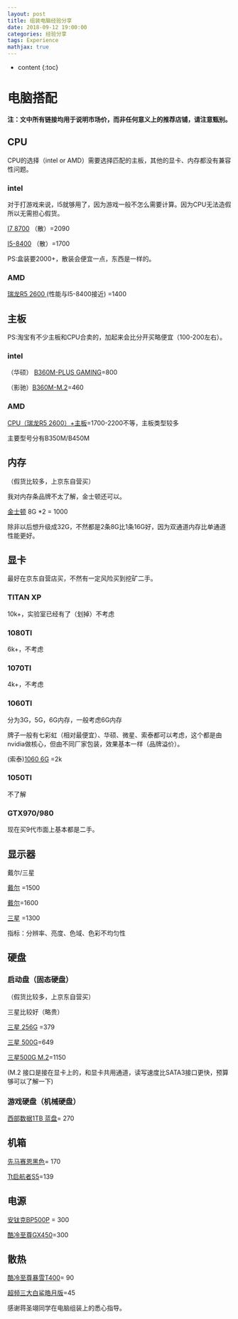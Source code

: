 ```yaml
---
layout: post
title: 组装电脑经验分享
date: 2018-09-12 19:00:00
categories: 经验分享
tags: Experience
mathjax: true
---
```


* content
{:toc}

# 电脑搭配

**注：文中所有链接均用于说明市场价，而非任何意义上的推荐店铺，请注意甄别。**






## CPU

CPU的选择（intel or AMD）需要选择匹配的主板，其他的显卡、内存都没有兼容性问题。

### intel

对于打游戏来说，I5就够用了，因为游戏一般不怎么需要计算。因为CPU无法造假所以无需担心假货。

[I7 8700](https://item.taobao.com/item.htm?spm=a230r.1.14.38.65781234olvmOD&id=547736900484&ns=1&abbucket=5#detail)  （散）=2090 

[I5-8400](https://item.taobao.com/item.htm?spm=a230r.1.14.20.1bc6567dSKpBi1&id=560531743583&ns=1&abbucket=5#detail) （散）=1700

PS:盒装要2000+，散装会便宜一点，东西是一样的。

### AMD

[瑞龙R5 2600 ](https://item.jd.com/7115861.html)(性能与I5-8400接近) =1400

## 主板

PS:淘宝有不少主板和CPU合卖的，加起来会比分开买略便宜（100-200左右）。

### intel

（华硕） [B360M-PLUS GAMING](https://detail.tmall.com/item.htm?spm=a230r.1.14.13.12ee74ea7g3B1F&id=569054539186&cm_id=140105335569ed55e27b&abbucket=5)=800

（影驰）[B360M-M.2](https://detail.tmall.com/item.htm?spm=a230r.1.14.6.40a46f23P4mwSu&id=568256030412&cm_id=140105335569ed55e27b&abbucket=5&skuId=3926471331843)=460

### AMD

[CPU（瑞龙R5 2600）+主板](https://item.taobao.com/item.htm?spm=a230r.1.14.23.54fd3977AMyoqZ&id=553315162553&ns=1&abbucket=5#detail)=1700-2200不等，主板类型较多

主要型号分有B350M/B450M

## 内存

（假货比较多，上京东自营买）

我对内存条品牌不太了解，金士顿还可以。

[金士顿](https://item.jd.com/2121097.html) 8G  *2 = 1000

除非以后想升级成32G，不然都是2条8G比1条16G好，因为双通道内存比单通道性能更好。

## 显卡

最好在京东自营店买，不然有一定风险买到挖矿二手。

### TITAN XP

10k+，实验室已经有了（划掉）不考虑

### 1080TI

6k+，不考虑

### 1070TI

4k+，不考虑

### 1060TI

分为3G，5G，6G内存，一般考虑6G内存

牌子一般有七彩虹（相对最便宜）、华硕、微星、索泰都可以考虑，这个都是由nvidia做核心，但由不同厂家包装，效果基本一样（品牌溢价）。

(索泰)[1060 6G](https://item.jd.com/15658049308.html) =2k

### 1050TI

不了解

### GTX970/980

现在买9代市面上基本都是二手。

## 显示器

戴尔/三星

[戴尔](https://item.jd.com/2316993.html) =1500

[戴尔](https://item.jd.com/4847027.html)=1600

[三星](https://item.jd.com/2357091.html) =1300

指标：分辨率、亮度、色域、色彩不均匀性

## 硬盘

### 启动盘（固态硬盘）

（假货比较多，上京东自营买）

三星比较好（略贵） 

[三星 256G](https://item.jd.com/6287165.html#crumb-wrap) =379

[三星 500G](https://item.jd.com/6212482.html#crumb-wrap])=649

[三星500G M.2](https://item.jd.com/6435565.html#crumb-wrap)=1150

(M.2 接口是接在显卡上的，和显卡共用通道，读写速度比SATA3接口更快，预算够可以了解一下)

### 游戏硬盘（机械硬盘）

[西部数据1TB 蓝盘](https://detail.tmall.com/item.htm?spm=a230r.1.14.6.62ab564c5to35b&id=40000831870&cm_id=140105335569ed55e27b&abbucket=5)= 270

## 机箱

[先马赛恩黑色](https://detail.tmall.com/item.htm?spm=a230r.1.14.18.142c2b6eMuluaB&id=544107508884&ns=1&abbucket=5&skuId=3309645188779)= 170 

[Tt启航者S5](https://detail.tmall.com/item.htm?spm=a230r.1.14.6.29765d453DsBgh&id=561161312542&cm_id=140105335569ed55e27b&abbucket=5&sku_properties=5919063:6536025)=139

## 电源

[安钛克BP500P](https://detail.tmall.com/item.htm?spm=a230r.1.14.6.b9715e21SsG1e4&id=560972946921&cm_id=140105335569ed55e27b&abbucket=5) = 300 

[酷冷至尊GX450](https://item.taobao.com/item.htm?spm=a230r.1.14.20.941a4d67ZdIOHt&id=547692543099&ns=1&abbucket=5#detail)=300

## 散热

[酷冷至尊暴雪T400](https://detail.tmall.com/item.htm?spm=a220o.1000855.0.da321h.65a11dffnEZ44X&id=548024438093&skuId=3721355738691)= 90

[超频三大白鲨皓月版](https://detail.tmall.com/item.htm?spm=a230r.1.14.1.33fb38abSM8eiw&id=565327584912&cm_id=140105335569ed55e27b&abbucket=5)=45  

感谢蒋圣翊同学在电脑组装上的悉心指导。